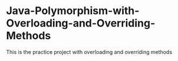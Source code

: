 # Java-Polymorphism-with-Overloading-and-Overriding-Methods
This is the practice project with overloading and overriding methods
